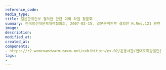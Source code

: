 ```yaml
---
reference_code:
media_type:
title: 일본군위안부 결의안 관련 미국 하원 청문회
summary: 한국정신대문제대책협의회, 2007-02-15, 일본군위안부 결의안 H.Res.121 관련 미국 하원 청문회에 김군자, 이용수, 얀 루프 오헨이 참석했다. 해당 결의안은 7월 30일 본회의에서 만장일치로 통과되었다.  
image:
description:
modified_at:
created_at:
components:
- https://r2.womenandwarmuseum.net/exhibition/ex-02/운동사관/연대로희망을만들다/20070215%20미%20하원%20청문회_1790.jpg
tags:
-
---
```

